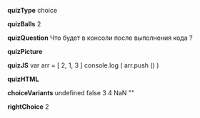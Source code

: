 ____quizType____
choice

____quizBalls____
2

____quizQuestion____
Что будет в консоли после выполнения кода ?

____quizPicture____


____quizJS____
var arr = [ 2, 1, 3 ]
console.log ( arr.push () )

____quizHTML____



____choiceVariants____
undefined
false
3
4
NaN
""


____rightChoice____
2
